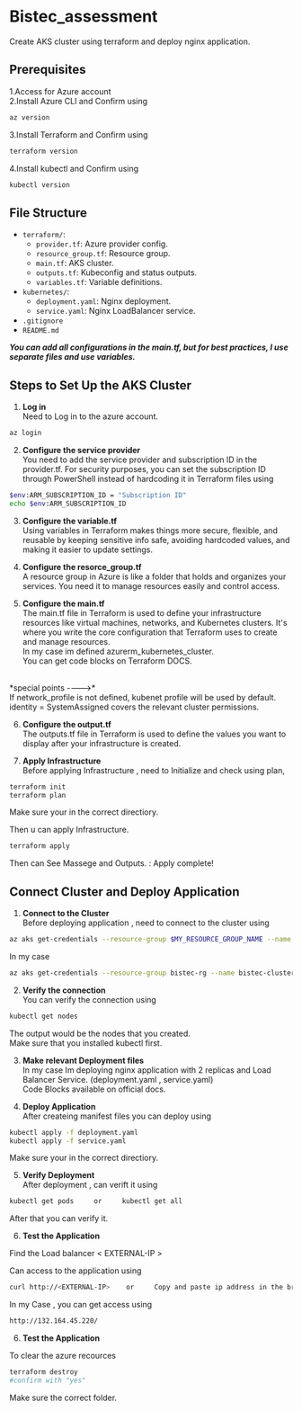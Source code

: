 # Bistec_assessment
Create AKS cluster using terraform and deploy nginx application.

## Prerequisites
1.Access for Azure account<br/>
2.Install Azure CLI and Confirm using 
```bash
az version
```
3.Install Terraform and Confirm using 
```bash
terraform version
```
4.Install kubectl and Confirm using 
```bash
kubectl version
```



## File Structure
- `terraform/`:
  - `provider.tf`: Azure provider config.
  - `resource_group.tf`: Resource group.
  - `main.tf`: AKS cluster.
  - `outputs.tf`: Kubeconfig and status outputs.
  - `variables.tf`: Variable definitions.
- `kubernetes/`:
  - `deployment.yaml`: Nginx deployment.
  - `service.yaml`: Nginx LoadBalancer service.
- `.gitignore`
- `README.md`

***You can add all configurations in the main.tf, but for best practices, I use separate files and use variables.***

## Steps to Set Up the AKS Cluster
1. **Log in**<br/>
Need to Log in to the azure account.
```bash
az login
```

2. **Configure the service provider**<br/>
You need to add the service provider and subscription ID in the provider.tf. For security purposes, you can set the subscription ID through PowerShell instead of hardcoding it in Terraform files using

```bash
$env:ARM_SUBSCRIPTION_ID = "Subscription ID"
echo $env:ARM_SUBSCRIPTION_ID
```

3. **Configure the variable.tf**<br/>
Using variables in Terraform makes things more secure, flexible, and reusable by keeping sensitive info safe, avoiding hardcoded values, and making it easier to update settings.

4. **Configure the resorce_group.tf**<br/>
A resource group in Azure is like a folder that holds and organizes your services. You need it to manage resources easily and control access.

5. **Configure the main.tf**<br/>
The main.tf file in Terraform is used to define your infrastructure resources like virtual machines, networks, and Kubernetes clusters. It's where you write the core configuration that Terraform uses to create and manage resources.<br/>
In my case im defined azurerm_kubernetes_cluster.<br/>
You can get code blocks on Terraform DOCS.<br/>
<br/>
*special points ---->*<br/>
    If network_profile is not defined, kubenet profile will be used by default.<br/>
    identity = SystemAssigned covers the relevant cluster permissions.

6. **Configure the output.tf**<br/>
The outputs.tf file in Terraform is used to define the values you want to display after your infrastructure is created.

7. **Apply Infrastructure**<br/>
Before applying Infrastructure , need to Initialize and check using plan,<br/>
```bash
terraform init
terraform plan 
```
Make sure your in the correct directiory.<br/>

Then u can apply Infrastructure.

```bash
terraform apply 
```
Then can See Massege and Outputs. : Apply complete!

## Connect Cluster and Deploy Application

1. **Connect to the Cluster**<br/>
Before deploying application , need to connect to the cluster using 
```bash
az aks get-credentials --resource-group $MY_RESOURCE_GROUP_NAME --name $MY_AKS_CLUSTER_NAME
```
In my case
```bash
az aks get-credentials --resource-group bistec-rg --name bistec-cluster
```

2. **Verify the connection**<br/>
You can verify the connection using 
```bash
kubectl get nodes
```
The output would be the nodes that you created.<br/>
Make sure that you installed kubectl first.<br>

3. **Make relevant Deployment files**<br/>
In my case Im deploying nginx application with 2 replicas and Load Balancer Service. (deployment.yaml , service.yaml)<br/>
Code Blocks available on official docs.


4. **Deploy Application**<br/>
After createing manifest files you can deploy using 

```bash
kubectl apply -f deployment.yaml
kubectl apply -f service.yaml
```
Make sure your in the correct directiory.

5. **Verify Deployment**<br/>
After deployment , can verift it using
```bash
kubectl get pods     or     kubectl get all 
```
After that you can verify it.

6. **Test the Application**<br/>

Find the Load balancer < EXTERNAL-IP ><br/>

Can access to the application using
```bash
curl http://<EXTERNAL-IP>    or     Copy and paste ip address in the broswer.
```
In my Case , you can get access using 

```bash
http://132.164.45.220/
```

6. **Test the Application**<br/>

To clear the azure recources<br/>
```bash
terraform destroy
#confirm with "yes"
```
Make sure the correct folder.